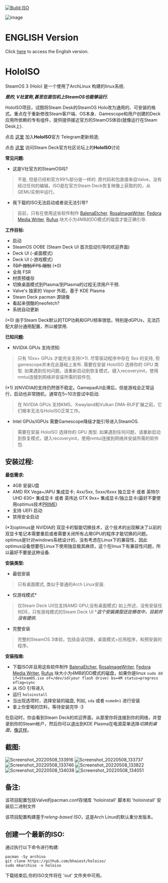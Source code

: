 [![Build ISO](https://github.com/theVakhovskeIsTaken/holoiso/actions/workflows/build.yml/badge.svg)](https://github.com/theVakhovskeIsTaken/holoiso/actions/workflows/build.yml)

![image](https://user-images.githubusercontent.com/97450182/167457908-07be1a60-7e86-4bef-b7f0-6bd19efd8b24.png)

# ENGLISH Version
Click [here](https://github.com/theVakhovskeIsTaken/holoiso) to access the English version.


# HoloISO 
SteamOS 3 (Holo) 是一个使用了ArchLinux 构建的linux系统.

***是的, V社宣称,甚至在面包机上SteamOS也能够运行.***


HoloISO项目，试图将Steam Desk的SteamOS Holo改为通用的、可安装的格式。重点在于重新修改Steam客户端、OS本身、Gamescope和用户创建的Deck应用所依赖的专有组件，提供提供接近官方的SteamOS体验(就像运行在Steam Desk上).


点击 [这里](https://t.me/HoloISO) 加入**HoloISO**官方 Telegram更新频道;

点击 [这里](https://steamdeck.community/forums/holoiso.29/) 访问Steam Deck官方社区论坛上的**HoloISO**讨论

**常见问题:**

- 这是V社官方的SteamOS吗?
> 不是, 但是已经和官方99%部分是一样的. 原代码和包直接来自Valve，没有经过任何的编辑，ISO是在官方Steam Deck恢复映像上获取的的，从QEMU实例中运行。
- 我下载的ISO无法启动或者说无法引导?
> 目前，只有在使用这些软件制作 [BalenaEtcher](https://www.balena.io/etcher/), [RosaImageWriter](http://wiki.rosalab.ru/en/index.php/ROSA_ImageWriter), [Fedora Media Writer](https://getfedora.org/en/workstation/download/), [Rufus](https://rufus.ie) 块大小为4MB的DD模式的磁盘才能正确引导.


**工作目标:**
- 启动
- SteamOS OOBE (Steam Deck UI 首次启动引导的欢迎界面)
- Deck UI (-桌面模式)
- Deck UI (-游戏模式)
- ~~TDP 控制/FPS 限制~~ (*0)
- 全局 FSR
- 材质预缓存
- 切换桌面模式到Plasma/到Plasma的过程无须用户干预.
- Valve's 独家的 *Vapor* 外观，基于 KDE Plasma
- Steam Deck pacman 源镜像
- 看起来很酷的neofetch?
- 系统自动更新

(*0) 由于Steam Deck默认的TDP功耗和GPU频率很低，特别是dGPUs，无法匹配大部分通用配置，所以被禁用.

**已知问题:**
- NVIDIA GPUs 支持须知:

> 只有 10xx+ GPUs 才能完全支持(*1). 尽管驱动程序中存在 9xx 的支持, 但gamescope并未在此基础上发布. 需要在安装 HoloISO 选择你的 GPU 类型. 如果遇到任何问题，请重新启动到恢复模式，键入recoveryinit，使用nmtui连接到网络并安装所需的软件包.

(*1) 对NVIDIA的支持仍然很不稳定。GamepadUI会滞后，但是游戏会正常运行，启动也非常随机，通常在5~10次尝试中启动.

> 在 NVIDIA GPUs 支持KMS、Xwayland和Vulkan DMA-BUF扩展之前，它们根本无法与HoloISO正常工作。

- Intel GPUs/iGPUs 需要Gamescope降级才能引导进入SteamOS. 

> 需要在安装 HoloISO 选择你的 GPU 类型. 如果遇到任何问题，请重新启动到恢复模式，键入recoveryinit，使用nmtui连接到网络并安装所需的软件包.

安装过程:
-
**最低需求:**
- 4GB 安装U盘
- AMD RX Vega+/APU 集成显卡; 4xx/5xx, 5xxx/6xxx 独立显卡
  或者 英特尔 UHD 630+ 集成显卡 
  或者 英伟达 GTX 9xx+ 集成显卡/独立显卡(最好不要使用optimus技术[PRIME](*3))
- 支持 UEFI 启动
- 禁用安全启动

(*3)optimus是 NVIDIA的 双显卡的智能切换技术，这个技术的出现解决了以前的双显卡笔记本需要重启或者需要关闭所有占用GPU的程序才能切换的问题。optimus是针对windows系统设计的，没有考虑在Linux下的兼容性，因此optimus设备想要在Linux下使用独显极其麻烦，这个在linux下有兼容性问题，所以最好不要是这种设备.

**安装类型:**
- 最低安装
> 只有桌面模式, 类似于普通的Arch Linux安装.
- 仅游戏模式*
> 仅Steam Deck UI(仅支持AMD GPU;没有桌面模式) 如上所述，没有安装任何DE，只有游戏模式的Steam Deck UI
> ****这个安装类型还在修改中，目前并没有提供.***
- 完整安装
> 完整的SteamOS 3体验，包括会话切换，桌面模式+应用程序，和预安装的程序。

**安装指南:**
- 下载ISO并且用这些软件制作 [BalenaEtcher](https://www.balena.io/etcher/), [RosaImageWriter](http://wiki.rosalab.ru/en/index.php/ROSA_ImageWriter), [Fedora Media Writer](https://getfedora.org/en/workstation/download/), [Rufus](https://rufus.ie) 块大小为4MB的DD模式的磁盘，如果你是linux `sudo dd if=SteamOS.iso of=/dev/sd(your flash drive) bs=4M status=progress oflag=sync` 
- 从 ISO 引导进入
- 运行 `holoinstall`
- 当出现选项时，选择安装的磁盘, 列如, `sda` 或者 `nvme0n1` 进行安装
- 拿上你爱喝的饮料，等待安装完毕 :3

在启动时，你会看到Steam Deck的欢迎界面，从那里你将连接到你的网络，并登录到你的Steam帐户，然后你可以退出到KDE Plasma在电源菜单选择*切换到桌面*，[像这样](https://www.youtube.com/watch?v=smfwna2iHho)。

截图:
-
![Screenshot_20220508_133916](https://user-images.githubusercontent.com/97450182/167292656-1679e007-4701-4a3c-89ee-2104b5eb12cd.png)
![Screenshot_20220508_133737](https://user-images.githubusercontent.com/97450182/167292672-8bc9032d-4a21-4528-ab7e-b9dbc25a0664.png)
![Screenshot_20220508_133746](https://user-images.githubusercontent.com/97450182/167292722-a68806c1-5768-4790-a8e7-108d7c72bb08.png)
![Screenshot_20220508_133822](https://user-images.githubusercontent.com/97450182/167292731-86fed590-0260-4c5e-ac13-05d284b5fd24.png)
![Screenshot_20220508_134038](https://user-images.githubusercontent.com/97450182/167292734-90036b5f-2571-438e-8951-8d731cd4ae93.png)
![Screenshot_20220508_134051](https://user-images.githubusercontent.com/97450182/167292738-a70d266f-814d-4352-8d38-b920ae3f3381.png)


备注:
-

该项目配置包括Valve的pacman.conf存储库 'holoinstall' 脚本和 'holoinstall' 安装后二进制文件

该项目配置构建基于*releng-based ISO*，这是Arch Linux的默认重分发版本。

创建一个最新的ISO:
-
通过执行以下命令进行构建:
```
pacman -Sy archiso
git clone https://github.com/bhaiest/holoiso/
sudo mkarchiso -v holoiso
```
下载结束后,你的ISO文件将在 'out' 文件夹中可用。

